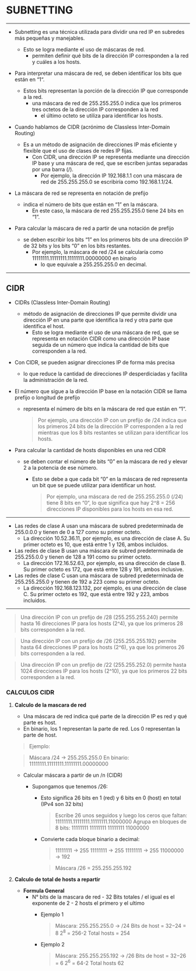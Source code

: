 # SUBNETTING

---

- Subnetting es una técnica utilizada para dividir una red IP en subredes más pequeñas y manejables. 
    - Esto se logra mediante el uso de máscaras de red. 
        - permiten definir qué bits de la dirección IP corresponden a la red y cuáles a los hosts.

- Para interpretar una máscara de red, se deben identificar los bits que están en “1“. 
    - Estos bits representan la porción de la dirección IP que corresponde a la red. 
        - una máscara de red de 255.255.255.0 indica que los primeros tres octetos de la dirección IP corresponden a la red 
            - el último octeto se utiliza para identificar los hosts.

- Cuando hablamos de CIDR (acrónimo de Classless Inter-Domain Routing)
    - Es a un método de asignación de direcciones IP más eficiente y flexible que el uso de clases de redes IP fijas.
        - Con CIDR, una dirección IP se representa mediante una dirección IP base y una máscara de red, que se escriben juntas separadas por una barra (/).
            - Por ejemplo, la dirección IP 192.168.1.1 con una máscara de red de 255.255.255.0 se escribiría como 192.168.1.1/24.

- La máscara de red se representa en notación de prefijo 
    - indica el número de bits que están en “1” en la máscara. 
        - En este caso, la máscara de red 255.255.255.0 tiene 24 bits en “1”.

- Para calcular la máscara de red a partir de una notación de prefijo
    - se deben escribir los bits “1” en los primeros bits de una dirección IP de 32 bits y los bits “0” en los bits restantes. 
        - Por ejemplo, la máscara de red /24 se calcularía como 11111111.11111111.11111111.00000000 en binario
            - lo que equivale a 255.255.255.0 en decimal.

---

## CIDR

- CIDRs (Classless Inter-Domain Routing) 
    - método de asignación de direcciones IP que permite dividir una dirección IP en una parte que identifica la red y otra parte que identifica el host. 
        - Esto se logra mediante el uso de una máscara de red, que se representa en notación CIDR como una dirección IP base seguida de un número que indica la cantidad de bits que corresponden a la red.

- Con CIDR, se pueden asignar direcciones IP de forma más precisa
    - lo que reduce la cantidad de direcciones IP desperdiciadas y facilita la administración de la red.

- El número que sigue a la dirección IP base en la notación CIDR se llama prefijo o longitud de prefijo 
    - representa el número de bits en la máscara de red que están en “1“.

        > Por ejemplo, una dirección IP con un prefijo de /24 indica que los primeros 24 bits de la dirección IP corresponden a la red 
        > mientras que los 8 bits restantes se utilizan para identificar los hosts.

- Para calcular la cantidad de hosts disponibles en una red CIDR 
    - se deben contar el número de bits “0” en la máscara de red y elevar 2 a la potencia de ese número. 
        - Esto se debe a que cada bit “0” en la máscara de red representa un bit que se puede utilizar para identificar un host.

            > Por ejemplo, una máscara de red de 255.255.255.0 (/24) tiene 8 bits en “0“, lo que significa que hay 2^8 = 256 direcciones IP disponibles para los hosts en esa red.

---
- Las redes de clase A usan una máscara de subred predeterminada de 255.0.0.0 y tienen de 0 a 127 como su primer octeto. 
    - La dirección 10.52.36.11, por ejemplo, es una dirección de clase A. Su primer octeto es 10, que está entre 1 y 126, ambos incluidos.
- Las redes de clase B usan una máscara de subred predeterminada de 255.255.0.0 y tienen de 128 a 191 como su primer octeto. 
    - La dirección 172.16.52.63, por ejemplo, es una dirección de clase B. Su primer octeto es 172, que está entre 128 y 191, ambos inclusive.
- Las redes de clase C usan una máscara de subred predeterminada de 255.255.255.0 y tienen de 192 a 223 como su primer octeto. 
    - La dirección 192.168.123.132, por ejemplo, es una dirección de clase C. Su primer octeto es 192, que está entre 192 y 223, ambos incluidos.
---

> Una dirección IP con un prefijo de /28 (255.255.255.240) permite hasta 16 direcciones IP para los hosts (2^4), ya que los primeros 28 bits corresponden a la red.

> Una dirección IP con un prefijo de /26 (255.255.255.192) permite hasta 64 direcciones IP para los hosts (2^6), ya que los primeros 26 bits corresponden a la red.

> Una dirección IP con un prefijo de /22 (255.255.252.0) permite hasta 1024 direcciones IP para los hosts (2^10), ya que los primeros 22 bits corresponden a la red.

### CALCULOS CIDR

1. **Calculo de la mascara de red**
    - Una máscara de red indica qué parte de la dirección IP es red y qué parte es host.
    - En binario, los 1 representan la parte de red. Los 0 representan la parte de host.

    > Ejemplo:

    >Máscara /24  →  255.255.255.0
    >En binario:  11111111.11111111.11111111.00000000

    - Calcular máscara a partir de un /n (CIDR)

        - Supongamos que tenemos /26:
            - Esto significa 26 bits en 1 (red) y 6 bits en 0 (host) en total (IPv4 son 32 bits)
                > Escribe 26 unos seguidos y luego los ceros que faltan:
                > 11111111.11111111.11111111.11000000
                > Agrupa en bloques de 8 bits:
                > 11111111  11111111  11111111  11000000
                
            - Convierte cada bloque binario a decimal:
                > 11111111 → 255 
                > 11111111 → 255 
                > 11111111 → 255 
                > 11000000 → 192

                > Máscara /26 = 255.255.255.192

2. **Calculo de total de hosts a repartir**
    - **Formula General**
        - N° bits de la mascara de red - 32 Bits totales / el igual es el exponente de 2 - 2 hosts el primero y el ultimo
            -  Ejemplo 1
                > Máscara: 255.255.255.0 → /24 
                > Bits de host = 32−24 = 8 
                > 2<sup>8</sup> = 256-2 
                > Total hosts = 254 
           
           - Ejemplo 2 
                > Máscara: 255.255.255.192 → /26 
                > Bits de host = 32−26 = 6
                > 2<sup>6</sup> = 64-2 
                > Total hosts 62 








